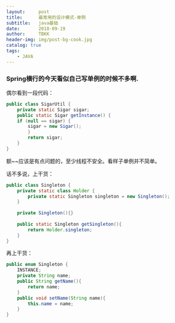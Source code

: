 ```yaml
---
layout:     post
title:      最常用的设计模式-单例
subtitle:   java基础
date:       2018-09-19
author:     TBKK
header-img: img/post-bg-cook.jpg
catalog: true
tags:
    - JAVA
---
```


### Spring横行的今天看似自己写单例的时候不多啊.

偶尔看到一段代码：


``` java
public class SigarUtil {
    private static Sigar sigar;
    public static Sigar getInstance() {
    if (null == sigar) {
        sigar = new Sigar();
        }
        return sigar;
    }
}
``` 

额~~应该是有点问题的，至少线程不安全。看样子单例并不简单。

话不多说，上干货：

``` java
public class Singleton {
    private static class Holder {
        private static Singleton singleton = new Singleton();
    }
 
    private Singleton(){}
 
    public static Singleton getSingleton(){
        return Holder.singleton;
    }
}
``` 
再上干货：
``` java
public enum Singleton {
    INSTANCE;
    private String name;
    public String getName(){
        return name;
    }
    public void setName(String name){
        this.name = name;
    }
}
```


